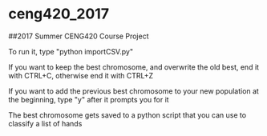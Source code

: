 # ceng420_2017
##2017 Summer CENG420 Course Project

To run it, type "python importCSV.py"

If you want to keep the best chromosome, and overwrite the old best, end it with CTRL+C, otherwise end it with CTRL+Z

If you want to add the previous best chromosome to your new population at the beginning, type "y" after it prompts you for it

The best chromosome gets saved to a python script that you can use to classify a list of hands
